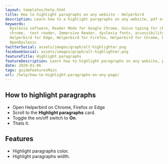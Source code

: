 ```yaml
---
layout: templates/help.html
title: How to highlight paragraphs on any website - Helperbird
description: Learn how to a highlight paragraphs on any website, pdf or app.
keywords:
  Dyslexia software, Reader Mode for Google Chrome, Voice typing for chrome, Text to speech for
  chrome,  text reader, Immersive Reader, dyslexia fonts, accessibility software, dyslexia software,
  Helperbird for Edge, Helperbird for Firefox, Helperbird for Chrome, Opendyslexic for Chrome,
  OpenDyslexic
twitterSocial: assets/images/graph/alt-highlighter.png
facebookSocial: assets/images/graph/alt-highlighter.png
featureTitle: Highlight paragraphs
featureDescription: Learn how to highlight paragraphs on any website, pdf or app.
date: 2020-01-06
tags: guideFeaturesMain
url: /help/how-to-highlight-paragraphs-on-any-page/
---
```




## How to highlight paragraphs

- Open Helperbird on Chrome, Firefox or Edge
- Scroll to the **Highlight paragraphs** card.
- Toggle the on/off switch to **On**.
- Thats it.

## Features

- Highlight paragraphs color.
- Highlight paragraphs width.
